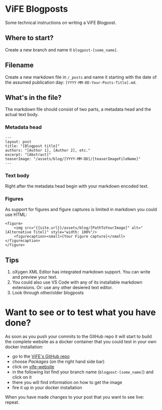 # ViFE Blogposts
Some technical instructions on writing a ViFE Blogpost.

## Where to start?
Create a new branch and name it `blogpost-[some_name]`.

## Filename
Create a new markdown file in `/_posts` and name it starting with the date of the assumed publication day: `[YYYY-MM-DD-Your-Posts-Title].md`.

## What's in the file?
The markdown file should consist of two parts, a metadata head and the actual text body.

### Metadata head

    ---
    layout: post
    title: "[Blogpost title]"
    authors: "[Author 1], [Author 2], etc."
    excerpt: "[Abstract]"
    teaserImage: "/assets/blog/[YYYY-MM-DD]/[teaserImageFileName]"
    ---

### Text body
Right after the metadata head begin with your markdown encoded text.

### Figures
As support for figures and figure captures is limited in markdown you could use HTML:

    <figure>
        <img src="{{site.url}}/assets/blog/[PathToYourImage]" alt="[Alternative Titel]" style="width: 100%"/>
        <figurecaption><small>[Your Figure capture]</small></figurecaption>
    </figure>

## Tips
1. oXygen XML Editor has integrated markdown support. You can write and preview your text.
2. You could also use VS Code with any of its installable markdown extensions. Or: use any other desiered text editor.
3. Look through other/older blogposts

# Want to see or to test what you have done?
As soon as you push your commits to the GitHub repo it will start to build the complete website as a docker container that you could test in your own docker installation:

- go to the [ViFE's GitHub repo](https://github.com/Edirom/ViFE-website)
- choose *Packages* (on the right hand side bar)
- click on [vife-website](https://github.com/orgs/Edirom/packages/container/package/vife-website)
- in the following list find your branch name (`blogpost-[some_name]`) and click on it
- there you will find information on how to get the image
- fire it up in your docker installation

When you have made changes to your post that you want to see live: repeat.